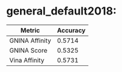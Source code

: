 # general_default2018:
Metric | Accuracy
-----|-----
GNINA Affinity | 0.5714
GNINA Score | 0.5325
Vina Affinity | 0.5731